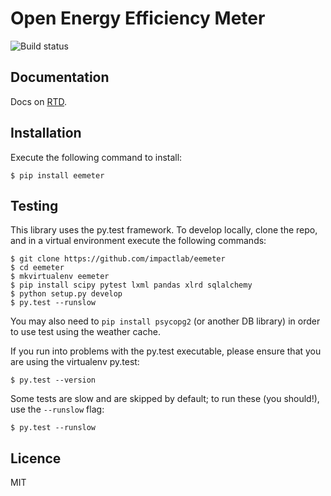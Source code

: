 Open Energy Efficiency Meter
============================

![Build status](https://travis-ci.org/impactlab/eemeter.svg?branch=develop)

Documentation
-------------

Docs on [RTD](http://eemeter.readthedocs.org/en/latest/).

Installation
------------

Execute the following command to install:

    $ pip install eemeter

Testing
-------

This library uses the py.test framework. To develop locally, clone the repo,
and in a virtual environment execute the following commands:

    $ git clone https://github.com/impactlab/eemeter
    $ cd eemeter
    $ mkvirtualenv eemeter
    $ pip install scipy pytest lxml pandas xlrd sqlalchemy
    $ python setup.py develop
    $ py.test --runslow

You may also need to `pip install psycopg2` (or another DB library) in order to
use test using the weather cache.

If you run into problems with the py.test executable, please ensure that you
are using the virtualenv py.test:

    $ py.test --version

Some tests are slow and are skipped by default; to run these (you should!),
use the `--runslow` flag:

    $ py.test --runslow

Licence
-------

MIT
